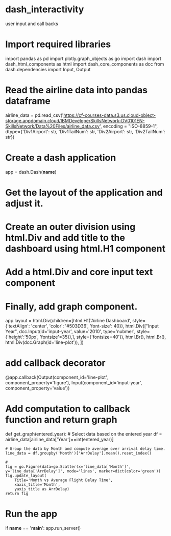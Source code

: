 # dash_interactivity
user input and call backs
# Import required libraries
import pandas as pd
import plotly.graph_objects as go
import dash
import dash_html_components as html
import dash_core_components as dcc
from dash.dependencies import Input, Output

# Read the airline data into pandas dataframe
airline_data =  pd.read_csv('https://cf-courses-data.s3.us.cloud-object-storage.appdomain.cloud/IBMDeveloperSkillsNetwork-DV0101EN-SkillsNetwork/Data%20Files/airline_data.csv', 
                            encoding = "ISO-8859-1",
                            dtype={'Div1Airport': str, 'Div1TailNum': str, 
                                   'Div2Airport': str, 'Div2TailNum': str})
# Create a dash application
app = dash.Dash(__name__)

# Get the layout of the application and adjust it.
# Create an outer division using html.Div and add title to the dashboard using html.H1 component
# Add a html.Div and core input text component
# Finally, add graph component.
app.layout = html.Div(children=[html.H1('Airline Dashboard',
                                         style={'textAlign': 'center', 'color': '#503D36', 'font-size': 40}),
                                html.Div(["Input Year", dcc.Input(id='input-year', value='2010', type='nubmer', style={'height':'50px', 'fontsize'=35}),], 
                                style={'fontsize=40'}),
                                html.Br(),
                                html.Br(),
                                html.Div(dcc.Graph(id='line-plot')),
                                ])
# add callback decorator
@app.callback(Output(component_id='line-plot', component_property='figure'),
               Input(component_id='input-year', component_property='value'))

# Add computation to callback function and return graph
def get_graph(entered_year):
    # Select data based on the entered year
    df =  airline_data[airline_data['Year']==int(entered_year)]
    
    # Group the data by Month and compute average over arrival delay time.
    line_data = df.groupby('Month')['ArrDelay'].mean().reset_index()
    
    # 
    fig = go.Figure(data=go.Scatter(x='line_data['Month']', y='line_data['ArrDelay']', mode='lines', marker=dict(color='green'))
    fig.update_layout(
        Title='Month vs Average Flight Delay Time',
        xaxis_title='Month',
        yaxis_title as ArrDelay)
    return fig

# Run the app
if __name__ == '__main__':
    app.run_server()
